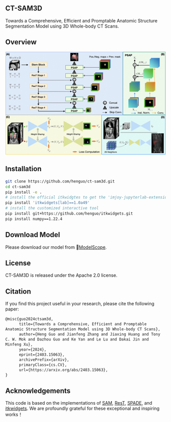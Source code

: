 ## CT-SAM3D
Towards a Comprehensive, Efficient and Promptable Anatomic Structure Segmentation Model using 3D Whole-body CT Scans.

## Overview
![architecture](ct_sam/figures/arch.png)


## Installation
```bash
git clone https://github.com/henguo/ct-sam3d.git
cd ct-sam3d
pip install -e .
# install the official itkwidgtes to get the 'imjoy-jupyterlab-extension' ready
pip install 'itkwidgets[lab]==1.0a49'
# install the customized interactive tool
pip install git+https://github.com/henguo/itkwidgets.git
pip install numpy==1.22.4
```

## Download Model
Please download our model from 🤖️[ModelScope](https://modelscope.cn/models/xiuan123/CT-SAM3D).

## License
CT-SAM3D is released under the Apache 2.0 license.

## Citation
If you find this project useful in your research, please cite the following paper:
```
@misc{guo2024ctsam3d,
      title={Towards a Comprehensive, Efficient and Promptable Anatomic Structure Segmentation Model using 3D Whole-body CT Scans}, 
      author={Heng Guo and Jianfeng Zhang and Jiaxing Huang and Tony C. W. Mok and Dazhou Guo and Ke Yan and Le Lu and Dakai Jin and Minfeng Xu},
      year={2024},
      eprint={2403.15063},
      archivePrefix={arXiv},
      primaryClass={cs.CV},
      url={https://arxiv.org/abs/2403.15063}, 
}
```

## Acknowledgements
This code is based on the implementations of [SAM](https://github.com/facebookresearch/segment-anything), [ResT](https://github.com/wofmanaf/ResT), [SPADE](https://github.com/NVlabs/SPADE), and [itkwidgets](https://github.com/InsightSoftwareConsortium/itkwidgets). We are profoundly grateful for these exceptional and inspiring works！